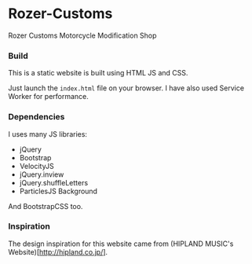 # Rozer-Customs
Rozer Customs Motorcycle Modification Shop

### Build
This is a static website is built using HTML JS and CSS.

Just launch the `index.html` file on your browser. I have also used Service Worker for performance.

### Dependencies
I uses many JS libraries:
- jQuery
- Bootstrap
- VelocityJS
- jQuery.inview
- jQuery.shuffleLetters
- ParticlesJS Background

And BootstrapCSS too.

### Inspiration
The design inspiration for this website came from (HIPLAND MUSIC's Website)[http://hipland.co.jp/].
